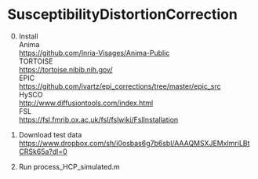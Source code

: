 # SusceptibilityDistortionCorrection

0. Install  
Anima  
https://github.com/Inria-Visages/Anima-Public  
TORTOISE  
https://tortoise.nibib.nih.gov/  
EPIC  
https://github.com/ivartz/epi_corrections/tree/master/epic_src  
HySCO  
http://www.diffusiontools.com/index.html  
FSL  
https://fsl.fmrib.ox.ac.uk/fsl/fslwiki/FslInstallation  

1. Download test data  
https://www.dropbox.com/sh/i0osbas6g7b6sbl/AAAQMSXJEMxImriLBtCRSk65a?dl=0  
  
2. Run 
process_HCP_simulated.m
